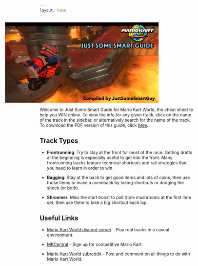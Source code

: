```yaml
---
layout: home
---
```


<p align="center">
  <img src="/assets/images/cover-picture-2-web.jpeg" alt="Just Some Smart Guide" style="width:100vw; margin-left:calc(-50vw + 50%); display:block;">
</p>

Welcome to Just Some Smart Guide for Mario Kart World, the cheat sheet to help you WIN online. To view the info for any given track, click on the name of the track in the sidebar, or alternatively search for the name of the track. To download the PDF version of this guide, click [here](https://www.mediafire.com/file/rjfj2y5st5olq4t/Mario_Kart_World_-_Just_Some_Smart_Guide.pdf/file).

## Track Types
- **Frontrunning**: Try to stay at the front for most of the race. Getting drafts at the beginning is especially useful to get into the front. Many frontrunning tracks feature technical shortcuts and rail strategies that you need to learn in order to win.
  
- **Bagging**: Stay at the back to get good items and lots of coins, then use those items to make a comeback by taking shortcuts or dodging the shock (or both).
  
- **Shroomer**: Miss the start boost to pull triple mushrooms at the first item set, then use them to take a big shortcut each lap.

## Useful Links
- [Mario Kart World discord server](https://discord.com/invite/mario-kart-world) - Play real tracks in a casual environment.

- [MKCentral](https://mkcentral.com/) - Sign up for competitive Mario Kart.

- [Mario Kart World subreddit](https://www.reddit.com/r/MarioKartWorld/) - Post and comment on all things to do with Mario Kart World.
